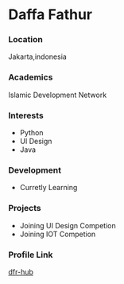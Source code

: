 # Daffa Fathur

### Location

Jakarta,indonesia

### Academics

Islamic Development Network

### Interests
- Python
- UI Design
- Java

### Development

- Curretly Learning 

### Projects

- Joining UI Design Competion
- Joining IOT Competion

### Profile Link

[dfr-hub](https://github.com/dfr-hub)